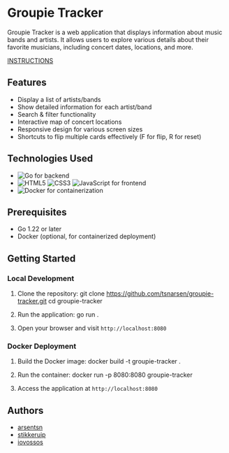 # Groupie Tracker

Groupie Tracker is a web application that displays information about music bands and artists. It allows users to explore various details about their favorite musicians, including concert dates, locations, and more.

[INSTRUCTIONS](https://github.com/01-edu/public/tree/master/subjects/groupie-tracker)

## Features

- Display a list of artists/bands
- Show detailed information for each artist/band
- Search & filter functionality
- Interactive map of concert locations
- Responsive design for various screen sizes
- Shortcuts to flip multiple cards effectively (F for flip, R for reset)

## Technologies Used

- ![Go](https://img.shields.io/badge/-Go-00ADD8?style=flat&logo=go&logoColor=white) for backend
- ![HTML5](https://img.shields.io/badge/-HTML5-E34F26?style=flat&logo=html5&logoColor=white) ![CSS3](https://img.shields.io/badge/-CSS3-1572B6?style=flat&logo=css3&logoColor=white) ![JavaScript](https://img.shields.io/badge/-JavaScript-F7DF1E?style=flat&logo=javascript&logoColor=black) for frontend
- ![Docker](https://img.shields.io/badge/-Docker-2496ED?style=flat&logo=docker&logoColor=white) for containerization

## Prerequisites

- Go 1.22 or later
- Docker (optional, for containerized deployment)

## Getting Started

### Local Development

1. Clone the repository:
git clone https://github.com/tsnarsen/groupie-tracker.git
cd groupie-tracker

3. Run the application:
go run .

4. Open your browser and visit `http://localhost:8080`

### Docker Deployment

1. Build the Docker image:
docker build -t groupie-tracker .

2. Run the container:
docker run -p 8080:8080 groupie-tracker

3. Access the application at `http://localhost:8080`

## Authors

- [arsentsn](https://github.com/arsentsn)
- [stikkeruip](https://github.com/stikkeruip)
- [iovossos](https://github.com/iovossos)
